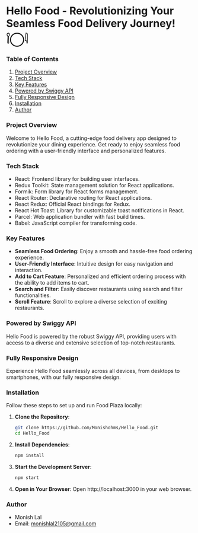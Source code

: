# Hello Food - Revolutionizing Your Seamless Food Delivery Journey! 𓌉◯𓇋

### Table of Contents

1. [Project Overview](#project-overview)
2. [Tech Stack](#tech-stack)
3. [Key Features](#key-features)
4. [Powered by Swiggy API](#powered-by-swiggy-api)
5. [Fully Responsive Design](#fully-responsive-design)
6. [Installation](#installation)
7. [Author](#author)

### Project Overview

Welcome to Hello Food, a cutting-edge food delivery app designed to revolutionize your dining experience. Get ready to enjoy seamless food ordering with a user-friendly interface and personalized features.

### Tech Stack

- React: Frontend library for building user interfaces.
- Redux Toolkit: State management solution for React applications.
- Formik: Form library for React forms management.
- React Router: Declarative routing for React applications.
- React Redux: Official React bindings for Redux.
- React Hot Toast: Library for customizable toast notifications in React.
- Parcel: Web application bundler with fast build times.
- Babel: JavaScript compiler for transforming code.

### Key Features

- **Seamless Food Ordering**: Enjoy a smooth and hassle-free food ordering experience.
- **User-Friendly Interface**: Intuitive design for easy navigation and interaction.
- **Add to Cart Feature**: Personalized and efficient ordering process with the ability to add items to cart.
- **Search and Filter**: Easily discover restaurants using search and filter functionalities.
- **Scroll Feature**: Scroll to explore a diverse selection of exciting restaurants.

### Powered by Swiggy API

Hello Food is powered by the robust Swiggy API, providing users with access to a diverse and extensive selection of top-notch restaurants.

### Fully Responsive Design

Experience Hello Food seamlessly across all devices, from desktops to smartphones, with our fully responsive design.

### Installation

Follow these steps to set up and run Food Plaza locally:

1. **Clone the Repository**:
   ```bash
   git clone https://github.com/Monishohms/Hello_Food.git
   cd Hello_Food
   ```
2. **Install Dependencies**:
   ```bash
   npm install
   ```
3. **Start the Development Server**:
   ```bash
   npm start
   ```
4. **Open in Your Browser**:
   Open http://localhost:3000 in your web browser.

### Author

- Monish Lal
- Email: monishlal2105@gmail.com
